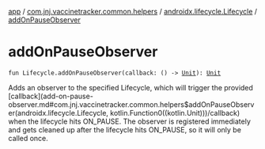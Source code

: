 [app](../../index.md) / [com.jnj.vaccinetracker.common.helpers](../index.md) / [androidx.lifecycle.Lifecycle](index.md) / [addOnPauseObserver](./add-on-pause-observer.md)

# addOnPauseObserver

`fun Lifecycle.addOnPauseObserver(callback: () -> `[`Unit`](https://kotlinlang.org/api/latest/jvm/stdlib/kotlin/-unit/index.html)`): `[`Unit`](https://kotlinlang.org/api/latest/jvm/stdlib/kotlin/-unit/index.html)

Adds an observer to the specified Lifecycle, which will trigger the provided [callback](add-on-pause-observer.md#com.jnj.vaccinetracker.common.helpers$addOnPauseObserver(androidx.lifecycle.Lifecycle, kotlin.Function0((kotlin.Unit)))/callback) when the lifecycle hits ON_PAUSE.
The observer is registered immediately and gets cleaned up after the lifecycle hits ON_PAUSE, so it will only be called once.


